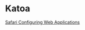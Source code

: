 # Katoa

[Safari Configuring Web Applications](https://developer.apple.com/library/archive/documentation/AppleApplications/Reference/SafariWebContent/ConfiguringWebApplications/ConfiguringWebApplications.html)
